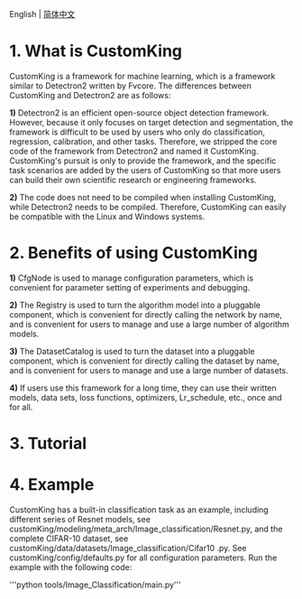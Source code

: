 English | [简体中文](https://github.com/dongdongdong1217/Detectron2-All/blob/main/README_ch.md)

# 1. What is CustomKing
CustomKing is a framework for machine learning, which is a framework similar to Detectron2 written by Fvcore. The differences between CustomKing and Detectron2 are as follows:

**1)** Detectron2 is an efficient open-source object detection framework. However, because it only focuses on target detection and segmentation, the framework is difficult to be used by users who only do classification, regression, calibration, and other tasks. Therefore, we stripped the core code of the framework from Detectron2 and named it CustomKing. CustomKing's pursuit is only to provide the framework, and the specific task scenarios are added by the users of CustomKing so that more users can build their own scientific research or engineering frameworks.

**2)** The code does not need to be compiled when installing CustomKing, while Detectron2 needs to be compiled. Therefore, CustomKing can easily be compatible with the Linux and Windows systems.

# 2. Benefits of using CustomKing
**1)** CfgNode is used to manage configuration parameters, which is convenient for parameter setting of experiments and debugging.

**2)** The Registry is used to turn the algorithm model into a pluggable component, which is convenient for directly calling the network by name, and is convenient for users to manage and use a large number of algorithm models.

**3)** The DatasetCatalog is used to turn the dataset into a pluggable component, which is convenient for directly calling the dataset by name, and is convenient for users to manage and use a large number of datasets.

**4)** If users use this framework for a long time, they can use their written models, data sets, loss functions, optimizers, Lr_schedule, etc., once and for all.

# 3. Tutorial

# 4. Example
CustomKing has a built-in classification task as an example, including different series of Resnet models, see customKing/modeling/meta_arch/Image_classification/Resnet.py, and the complete CIFAR-10 dataset, see customKing/data/datasets/Image_classification/Cifar10 .py. See customKing/config/defaults.py for all configuration parameters. Run the example with the following code:

'''python tools/Image_Classification/main.py'''
